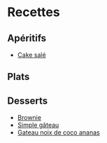 # Recettes

## Apéritifs

* [Cake salé](https://www.lapetiteokara.fr/recette-vegan-46-cake-sale-meilleure-recette/)

## Plats

## Desserts

* [Brownie](https://perleensucre.com/brownie-vegan-sans-oeufs-sans-lait-sans-gluten/)
* [Simple gâteau](./desserts/simple_gateau.md)
* [Gateau noix de coco ananas](./desserts/gateau_noix_de_coco_annanas.md)

